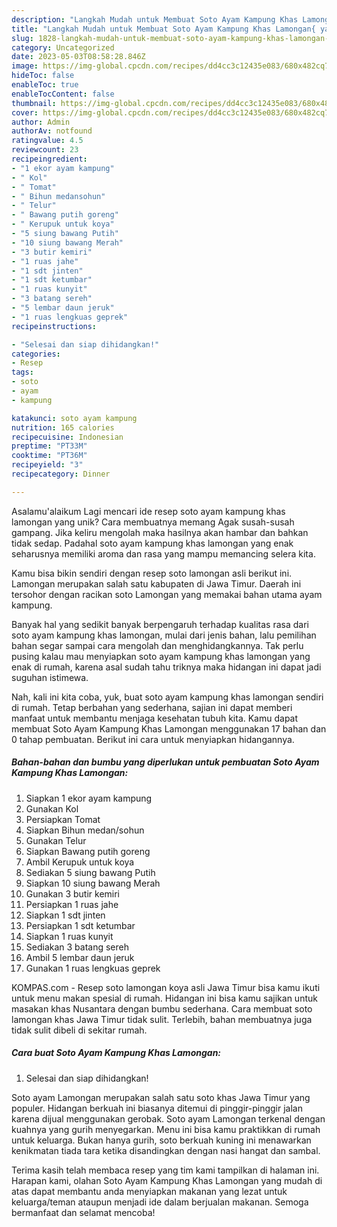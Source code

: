 ```yaml
---
description: "Langkah Mudah untuk Membuat Soto Ayam Kampung Khas Lamongan{ yang Lezat"
title: "Langkah Mudah untuk Membuat Soto Ayam Kampung Khas Lamongan{ yang Lezat"
slug: 1828-langkah-mudah-untuk-membuat-soto-ayam-kampung-khas-lamongan-yang-lezat
category: Uncategorized
date: 2023-05-03T08:58:28.846Z
image: https://img-global.cpcdn.com/recipes/dd4cc3c12435e083/680x482cq70/soto-ayam-kampung-khas-lamongan-foto-resep-utama.jpg
hideToc: false
enableToc: true
enableTocContent: false
thumbnail: https://img-global.cpcdn.com/recipes/dd4cc3c12435e083/680x482cq70/soto-ayam-kampung-khas-lamongan-foto-resep-utama.jpg
cover: https://img-global.cpcdn.com/recipes/dd4cc3c12435e083/680x482cq70/soto-ayam-kampung-khas-lamongan-foto-resep-utama.jpg
author: Admin
authorAv: notfound
ratingvalue: 4.5
reviewcount: 23
recipeingredient:
- "1 ekor ayam kampung"
- " Kol"
- " Tomat"
- " Bihun medansohun"
- " Telur"
- " Bawang putih goreng"
- " Kerupuk untuk koya"
- "5 siung bawang Putih"
- "10 siung bawang Merah"
- "3 butir kemiri"
- "1 ruas jahe"
- "1 sdt jinten"
- "1 sdt ketumbar"
- "1 ruas kunyit"
- "3 batang sereh"
- "5 lembar daun jeruk"
- "1 ruas lengkuas geprek"
recipeinstructions:

- "Selesai dan siap dihidangkan!"
categories:
- Resep
tags:
- soto
- ayam
- kampung

katakunci: soto ayam kampung 
nutrition: 165 calories
recipecuisine: Indonesian
preptime: "PT33M"
cooktime: "PT36M"
recipeyield: "3"
recipecategory: Dinner

---
```



Asalamu'alaikum Lagi mencari ide resep soto ayam kampung khas lamongan yang unik? Cara membuatnya memang Agak susah-susah gampang. Jika keliru mengolah maka hasilnya akan hambar dan bahkan tidak sedap. Padahal soto ayam kampung khas lamongan yang enak seharusnya memiliki aroma dan rasa yang mampu memancing selera kita.


Kamu bisa bikin sendiri dengan resep soto lamongan asli berikut ini. Lamongan merupakan salah satu kabupaten di Jawa Timur. Daerah ini tersohor dengan racikan soto Lamongan yang memakai bahan utama ayam kampung.

Banyak hal yang sedikit banyak berpengaruh terhadap kualitas rasa dari soto ayam kampung khas lamongan, mulai dari jenis bahan, lalu pemilihan bahan segar sampai cara mengolah dan menghidangkannya. Tak perlu pusing kalau mau menyiapkan soto ayam kampung khas lamongan yang enak di rumah, karena asal sudah tahu triknya maka hidangan ini dapat jadi suguhan istimewa.


Nah, kali ini kita coba, yuk, buat soto ayam kampung khas lamongan sendiri di rumah. Tetap berbahan yang sederhana, sajian ini dapat memberi manfaat untuk membantu menjaga kesehatan tubuh kita. Kamu dapat membuat Soto Ayam Kampung Khas Lamongan menggunakan 17 bahan dan 0 tahap pembuatan. Berikut ini cara untuk menyiapkan hidangannya.

<!--inarticleads1-->

##### Bahan-bahan dan bumbu yang diperlukan untuk pembuatan Soto Ayam Kampung Khas Lamongan:

1. Siapkan 1 ekor ayam kampung
1. Gunakan  Kol
1. Persiapkan  Tomat
1. Siapkan  Bihun medan/sohun
1. Gunakan  Telur
1. Siapkan  Bawang putih goreng
1. Ambil  Kerupuk untuk koya
1. Sediakan 5 siung bawang Putih
1. Siapkan 10 siung bawang Merah
1. Gunakan 3 butir kemiri
1. Persiapkan 1 ruas jahe
1. Siapkan 1 sdt jinten
1. Persiapkan 1 sdt ketumbar
1. Siapkan 1 ruas kunyit
1. Sediakan 3 batang sereh
1. Ambil 5 lembar daun jeruk
1. Gunakan 1 ruas lengkuas geprek


KOMPAS.com - Resep soto lamongan koya asli Jawa Timur bisa kamu ikuti untuk menu makan spesial di rumah. Hidangan ini bisa kamu sajikan untuk masakan khas Nusantara dengan bumbu sederhana. Cara membuat soto lamongan khas Jawa Timur tidak sulit. Terlebih, bahan membuatnya juga tidak sulit dibeli di sekitar rumah. 

<!--inarticleads2-->

##### Cara buat Soto Ayam Kampung Khas Lamongan:


1. Selesai dan siap dihidangkan!

Soto ayam Lamongan merupakan salah satu soto khas Jawa Timur yang populer. Hidangan berkuah ini biasanya ditemui di pinggir-pinggir jalan karena dijual menggunakan gerobak. Soto ayam Lamongan terkenal dengan kuahnya yang gurih menyegarkan. Menu ini bisa kamu praktikkan di rumah untuk keluarga. Bukan hanya gurih, soto berkuah kuning ini menawarkan kenikmatan tiada tara ketika disandingkan dengan nasi hangat dan sambal. 

Terima kasih telah membaca resep yang tim kami tampilkan di halaman ini. Harapan kami, olahan Soto Ayam Kampung Khas Lamongan yang mudah di atas dapat membantu anda menyiapkan makanan yang lezat untuk keluarga/teman ataupun menjadi ide dalam berjualan makanan. Semoga bermanfaat dan selamat mencoba!
